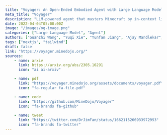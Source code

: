 ```yaml
---
title: "Voyager: An Open-Ended Embodied Agent with Large Language Models"
meta_title: "Voyager"
description: "LLM-powered agent that masters Minecraft by in-context lifelong learning."
date: 2022-04-04T05:00:00Z
image: "/images/og-image.png"
categories: ["Large Language Model", "Agent"]
authors: ["Guanzhi Wang", "Yuqi Xie", "Yunfan Jiang", "Ajay Mandlekar", "Chaowei Xiao", "Yuke Zhu", "Linxi 'Jim' Fan", "Anima Anandkumar"]
tags: ["nextjs", "tailwind"]
draft: false
link: "https://voyager.minedojo.org/"
sources:
    - name: arxiv
      link: https://arxiv.org/abs/2305.16291
      icon: "ai ai-arxiv"

    - name: pdf
      link: "https://voyager.minedojo.org/assets/documents/voyager.pdf"
      icon: "fa-regular fa-file-pdf"

    - name: code
      link: "https://github.com/MineDojo/Voyager"
      icon: "fa-brands fa-github"
    
    - name: tweet
      link: "https://twitter.com/DrJimFan/status/1662115266933972993"
      icon: "fa-brands fa-twitter"
---
```

